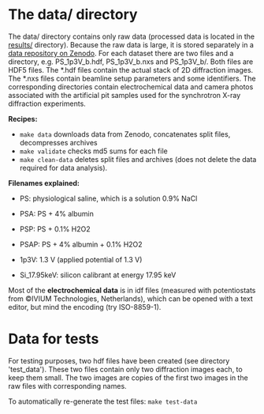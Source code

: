 # The data/ directory

The data/ directory contains only raw data (processed data is located
in the [results/](results/) directory).  Because the raw data is
large, it is stored separately in a [data repository on
Zenodo](https://zenodo.org/record/4039843).  For each dataset there
are two files and a directory, e.g. PS_1p3V_b.hdf, PS_1p3V_b.nxs and
PS_1p3V_b/.  Both files are HDF5 files.  The *.hdf files contain the
actual stack of 2D diffraction images.  The *.nxs files contain
beamline setup parameters and some identifiers.  The corresponding
directories contain electrochemical data and camera photos associated
with the artificial pit samples used for the synchrotron X-ray
diffraction experiments.

**Recipes:**
- `make data` downloads data from Zenodo, concatenates split files,
  decompresses archives
- `make validate` checks md5 sums for each file
- `make clean-data` deletes split files and archives (does not delete
  the data required for data analysis).

**Filenames explained:**

* PS: physiological saline, which is a solution 0.9% NaCl
* PSA: PS + 4% albumin
* PSP: PS + 0.1% H2O2
* PSAP: PS + 4% albumin + 0.1% H2O2

* 1p3V: 1.3 V (applied potential of 1.3 V)

* Si_17.95keV: silicon calibrant at energy 17.95 keV

Most of the **electrochemical data** is in idf files (measured with
potentiostats from ©IVIUM Technologies, Netherlands), which can be
opened with a text editor, but mind the encoding (try ISO-8859-1).

# Data for tests

For testing purposes, two hdf files have been created (see directory
'test_data').  These two files contain only two diffraction images
each, to keep them small.  The two images are copies of the first two
images in the raw files with corresponding names.

To automatically re-generate the test files: `make test-data`

